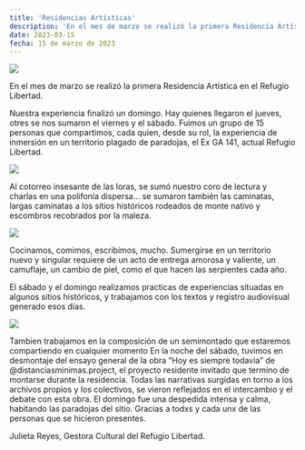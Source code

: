```yaml
---
title: 'Residencias Artísticas'
description: 'En el mes de marzo se realizó la primera Residencia Artística en el Refugio Libertad.'
date: 2023-03-15
fecha: 15 de marzo de 2023
---
```


![](https://i.imgur.com/KGNpN8y.jpg)

En el mes de marzo se realizó la primera Residencia Artística en el Refugio Libertad.

Nuestra experiencia finalizó un domingo. Hay quienes llegaron el jueves, otres se nos sumaron el viernes y el sábado.
Fuimos un grupo de 15 personas que compartimos, cada quien, desde su rol, la experiencia de inmersión en un territorio plagado de paradojas, el Ex GA 141, actual Refugio Libertad.

![](https://i.imgur.com/5nAqsNY.jpg)

 Al cotorreo insesante de las loras, se sumó nuestro coro de lectura y charlas en una polifonía dispersa… se sumaron también las caminatas, largas caminatas a los sitios históricos rodeados de monte nativo y escombros recobrados por la maleza.

 ![](https://i.imgur.com/ZV82Arh.jpg)

Cocinamos, comimos, escribimos, mucho.
Sumergirse en un territorio nuevo y singular requiere de un acto de entrega amorosa y valiente, un camuflaje, un cambio de piel, como el que hacen las serpientes cada año.

El sábado y el domingo realizamos practicas de experiencias situadas en algunos sitios históricos, y trabajamos con los textos y registro audiovisual generado esos días.

![](https://i.imgur.com/gLq8Hxy.jpg)

Tambien trabajamos en la composición de un semimontado que estaremos compartiendo en cualquier momento
En la noche del sábado, tuvimos en desmontaje del ensayo general de la obra “Hoy es siempre todavia” de @distanciasminimas.project, el proyecto residente invitado que termino de montarse durante la residencia. Todas las narrativas surgidas en torno a los archivos propios y los colectivos, se vieron reflejados en el intercambio y el debate con esta obra.
El domingo fue una despedida intensa y calma, habitando las paradojas del sitio.
Gracias a todxs y cada unx de las personas que se hicieron presentes.

Julieta Reyes, Gestora Cultural del Refugio Libertad.
